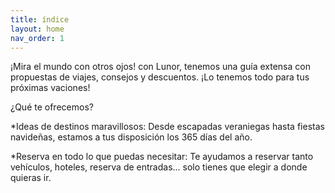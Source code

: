 ```yaml
---
title: índice
layout: home
nav_order: 1
---
```


¡Mira el mundo con otros ojos! con Lunor, tenemos una guía extensa con propuestas de viajes, consejos y descuentos. ¡Lo tenemos todo para tus próximas vaciones!

¿Qué te ofrecemos?


*Ideas de destinos maravillosos: Desde escapadas veraniegas hasta fiestas navideñas, estamos a tus disposición los 365 días del año.


*Reserva en todo lo que puedas necesitar: Te ayudamos a reservar tanto vehículos, hoteles, reserva de entradas... solo tienes que elegir a donde quieras ir.







